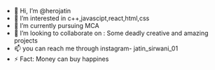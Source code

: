- 👋 Hi, I’m @herojatin
- 👀 I’m interested in c++,javascipt,react,html,css
- 🌱 I’m currently pursuing MCA
- 💞️ I’m looking to collaborate on : Some deadly creative and amazing projects 
- 📫 you can reach me through instagram- jatin_sirwani_01
- ⚡ Fact: Money can buy happines 

<!---
herojatin/herojatin is a ✨ special ✨ repository because its `README.md` (this file) appears on your GitHub profile.
You can click the Preview link to take a look at your changes.
--->
